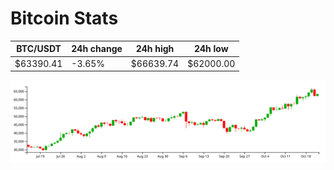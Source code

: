 # Bitcoin Stats

BTC/USDT|24h change|24h high|24h low|
|---|---|---|---|
|$63390.41|-3.65%|$66639.74|$62000.00|

<img src="./chart.svg">
